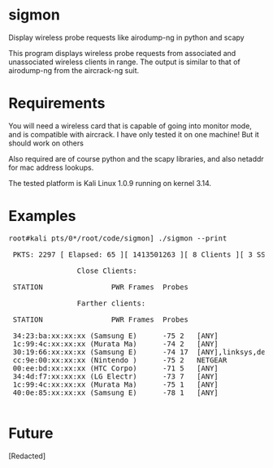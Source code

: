 sigmon
======

Display wireless probe requests like airodump-ng in python and scapy

This program displays wireless probe requests from associated and unassociated wireless clients in range.
The output is similar to that of airodump-ng from the aircrack-ng suit.

Requirements
============

You will need a wireless card that is capable of going into monitor mode, and is compatible with aircrack.
I have only tested it on one machine! But it should work on others

Also required are of course python and the scapy libraries, and also netaddr for mac address lookups.

The tested platform is Kali Linux 1.0.9 running on kernel 3.14.

Examples
========
<pre>
root#kali pts/0*/root/code/sigmon] ./sigmon --print

 PKTS: 2297 [ Elapsed: 65 ][ 1413501263 ][ 8 Clients ][ 3 SSIDs ][ sorting by signal level

				Close Clients:

 STATION				PWR	Frames	Probes

				Farther clients:

 STATION				PWR	Frames	Probes

 34:23:ba:xx:xx:xx (Samsung E)		-75	2	[ANY]
 1c:99:4c:xx:xx:xx (Murata Ma)		-74	2	[ANY]
 30:19:66:xx:xx:xx (Samsung E)		-74	17	[ANY],linksys,default
 cc:9e:00:xx:xx:xx (Nintendo )		-75	2	NETGEAR
 00:ee:bd:xx:xx:xx (HTC Corpo)		-71	5	[ANY]
 34:4d:f7:xx:xx:xx (LG Electr)		-73	7	[ANY]
 1c:99:4c:xx:xx:xx (Murata Ma)		-75	1	[ANY]
 40:0e:85:xx:xx:xx (Samsung E)		-78	1	[ANY]

</pre>
Future
======
[Redacted]
